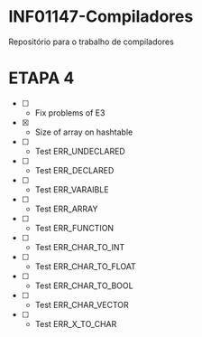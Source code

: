 # INF01147-Compiladores
Repositório para o trabalho de compiladores

# ETAPA 4

- [ ] - Fix problems of E3
- [X] - Size of array on hashtable
- [ ] - Test ERR_UNDECLARED
- [ ] - Test ERR_DECLARED
- [ ] - Test ERR_VARAIBLE
- [ ] - Test ERR_ARRAY
- [ ] - Test ERR_FUNCTION
- [ ] - Test ERR_CHAR_TO_INT
- [ ] - Test ERR_CHAR_TO_FLOAT
- [ ] - Test ERR_CHAR_TO_BOOL
- [ ] - Test ERR_CHAR_VECTOR
- [ ] - Test ERR_X_TO_CHAR
